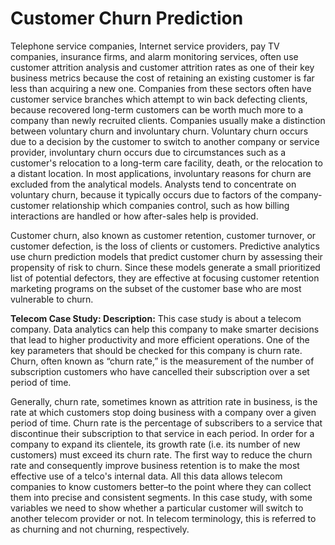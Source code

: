 # Customer Churn Prediction

Telephone service companies, Internet service providers, pay TV companies, insurance firms, and alarm monitoring services, often use customer attrition analysis and customer attrition rates as one of their key business metrics because the cost of retaining an existing customer is far less than acquiring a new one. Companies from these sectors often have customer service branches which attempt to win back defecting clients, because recovered long-term customers can be worth much more to a company than newly recruited clients. Companies usually make a distinction between voluntary churn and involuntary churn. Voluntary churn occurs due to a decision by the customer to switch to another company or service provider, involuntary churn occurs due to circumstances such as a customer's relocation to a long-term care facility, death, or the relocation to a distant location. In most applications, involuntary reasons for churn are excluded from the analytical models. Analysts tend to concentrate on voluntary churn, because it typically occurs due to factors of the company-customer relationship which companies control, such as how billing interactions are handled or how after-sales help is provided.

Customer churn, also known as customer retention, customer turnover, or customer defection, is the loss of clients or customers. Predictive analytics use churn prediction models that predict customer churn by assessing their propensity of risk to churn. Since these models generate a small prioritized list of potential defectors, they are effective at focusing customer retention marketing programs on the subset of the customer base who are most vulnerable to churn.

**Telecom Case Study: Description:**
This case study is about a telecom company. Data analytics can help this company to make smarter decisions that lead to higher productivity and more efficient operations. One of the key parameters that should be checked for this company is churn rate. Churn, often known as “churn rate,” is the measurement of the number of subscription customers who have cancelled their subscription over a set period of time.

Generally, churn rate, sometimes known as attrition rate in business, is the rate at which customers stop doing business with a company over a given period of time. Churn rate is the percentage of subscribers to a service that discontinue their subscription to that service in each period. In order for a company to expand its clientele, its growth rate (i.e. its number of new customers) must exceed its churn rate. The first way to reduce the churn rate and consequently improve business retention is to make the most effective use of a telco's internal data. All this data allows telecom companies to know customers better–to the point where they can collect them into precise and consistent segments. In this case study, with some variables we need to show whether a particular customer will switch to another telecom provider or not. In telecom terminology, this is referred to as churning and not churning, respectively. 
